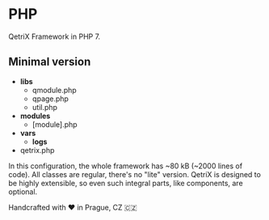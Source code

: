 # PHP

QetriX Framework in PHP 7.

Minimal version
---------------

* **libs**
  * qmodule.php
  * qpage.php
  * util.php
* **modules**
  * [module].php
* **vars**
  * **logs**
* qetrix.php

In this configuration, the whole framework has ~80 kB (~2000 lines of code). All classes are regular, there's no "lite" version. QetriX is designed to be highly extensible, so even such integral parts, like components, are optional.

Handcrafted with ❤ in Prague, CZ 🇨🇿
